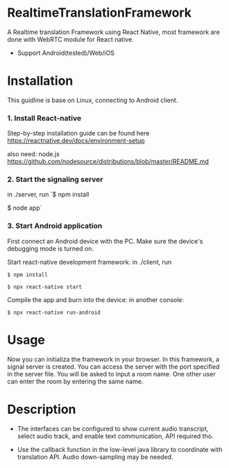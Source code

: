 # RealtimeTranslationFramework

A Realtime translation Framework using React Native, most framework are done with WebRTC module for React native. 
+ Support Android(tested)/Web/iOS


# Installation
This guidline is base on Linux, connecting to Android client. 
### 1. Install React-native 
Step-by-step installation guide can be found here
https://reactnative.dev/docs/environment-setup

also need: node.js 
https://github.com/nodesource/distributions/blob/master/README.md

### 2. Start the signaling server 

in ./server, run 
`$ npm install

$ node app`

### 3. Start Android application
First connect an Android device with the PC. Make sure the device's debugging mode is turned on.

Start react-native development framework: in ./client, run

`$ npm install`

`$ npx react-native start`

Compile the app and burn into the device: in another console:

`$ npx react-native run-android`

# Usage

Now you can initializa the framework in your browser. In this framework, a signal server is created. You can access the server with the port specified in the server file. You will be asked to input a room name. One other user can enter the room by entering the same name.

 

# Description
+ The interfaces can be configured to show current audio transcript, select audio track, and enable text communication, API required tho.

+ Use the callback function in the low-level java library to coordinate with translation API. Audio down-sampling may be needed.




